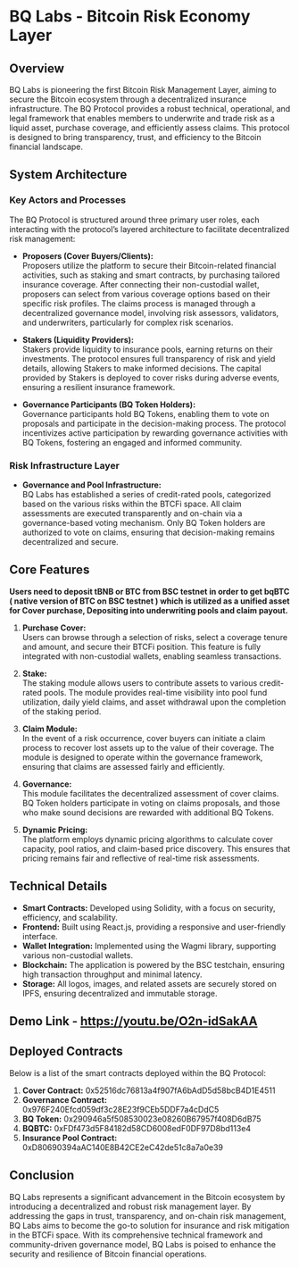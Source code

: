 # BQ Labs - Bitcoin Risk Economy Layer

## Overview

BQ Labs is pioneering the first Bitcoin Risk Management Layer, aiming to secure the Bitcoin ecosystem through a decentralized insurance infrastructure. The BQ Protocol provides a robust technical, operational, and legal framework that enables members to underwrite and trade risk as a liquid asset, purchase coverage, and efficiently assess claims. This protocol is designed to bring transparency, trust, and efficiency to the Bitcoin financial landscape.

## System Architecture

### Key Actors and Processes

The BQ Protocol is structured around three primary user roles, each interacting with the protocol’s layered architecture to facilitate decentralized risk management:

- **Proposers (Cover Buyers/Clients):**  
   Proposers utilize the platform to secure their Bitcoin-related financial activities, such as staking and smart contracts, by purchasing tailored insurance coverage. After connecting their non-custodial wallet, proposers can select from various coverage options based on their specific risk profiles. The claims process is managed through a decentralized governance model, involving risk assessors, validators, and underwriters, particularly for complex risk scenarios.

- **Stakers (Liquidity Providers):**  
   Stakers provide liquidity to insurance pools, earning returns on their investments. The protocol ensures full transparency of risk and yield details, allowing Stakers to make informed decisions. The capital provided by Stakers is deployed to cover risks during adverse events, ensuring a resilient insurance framework.

- **Governance Participants (BQ Token Holders):**  
   Governance participants hold BQ Tokens, enabling them to vote on proposals and participate in the decision-making process. The protocol incentivizes active participation by rewarding governance activities with BQ Tokens, fostering an engaged and informed community.

### Risk Infrastructure Layer

- **Governance and Pool Infrastructure:**  
   BQ Labs has established a series of credit-rated pools, categorized based on the various risks within the BTCFi space. All claim assessments are executed transparently and on-chain via a governance-based voting mechanism. Only BQ Token holders are authorized to vote on claims, ensuring that decision-making remains decentralized and secure.

## Core Features

**Users need to deposit tBNB or BTC from BSC testnet in order to get bqBTC ( native version of BTC on BSC testnet ) which is utilized as a unified asset for Cover purchase, Depositing into underwriting pools and claim payout.**

1. **Purchase Cover:**  
   Users can browse through a selection of risks, select a coverage tenure and amount, and secure their BTCFi position. This feature is fully integrated with non-custodial wallets, enabling seamless transactions.

2. **Stake:**  
   The staking module allows users to contribute assets to various credit-rated pools. The module provides real-time visibility into pool fund utilization, daily yield claims, and asset withdrawal upon the completion of the staking period.

3. **Claim Module:**  
   In the event of a risk occurrence, cover buyers can initiate a claim process to recover lost assets up to the value of their coverage. The module is designed to operate within the governance framework, ensuring that claims are assessed fairly and efficiently.

4. **Governance:**  
   This module facilitates the decentralized assessment of cover claims. BQ Token holders participate in voting on claims proposals, and those who make sound decisions are rewarded with additional BQ Tokens.

5. **Dynamic Pricing:**  
   The platform employs dynamic pricing algorithms to calculate cover capacity, pool ratios, and claim-based price discovery. This ensures that pricing remains fair and reflective of real-time risk assessments.

## Technical Details

- **Smart Contracts:** Developed using Solidity, with a focus on security, efficiency, and scalability.
- **Frontend:** Built using React.js, providing a responsive and user-friendly interface.
- **Wallet Integration:** Implemented using the Wagmi library, supporting various non-custodial wallets.
- **Blockchain:** The application is powered by the BSC testchain, ensuring high transaction throughput and minimal latency.
- **Storage:** All logos, images, and related assets are securely stored on IPFS, ensuring decentralized and immutable storage.

## Demo Link - https://youtu.be/O2n-idSakAA

## Deployed Contracts

Below is a list of the smart contracts deployed within the BQ Protocol:

1. **Cover Contract:** 0x52516dc76813a4f907fA6bAdD5d58bcB4D1E4511
2. **Governance Contract:** 0x976F240Efcd059df3c28E23f9CEb5DDF7a4cDdC5
3. **BQ Token:** 0x290946a5f508530023e08260B67957f408D6dB75
4. **BQBTC:** 0xFDf473d5F84182d58CD6008edF0DF97D8bd113e4
5. **Insurance Pool Contract:** 0xD80690394aAC140E8B42CE2eC42de51c8a7a0e39

## Conclusion

BQ Labs represents a significant advancement in the Bitcoin ecosystem by introducing a decentralized and robust risk management layer. By addressing the gaps in trust, transparency, and on-chain risk management, BQ Labs aims to become the go-to solution for insurance and risk mitigation in the BTCFi space. With its comprehensive technical framework and community-driven governance model, BQ Labs is poised to enhance the security and resilience of Bitcoin financial operations.
